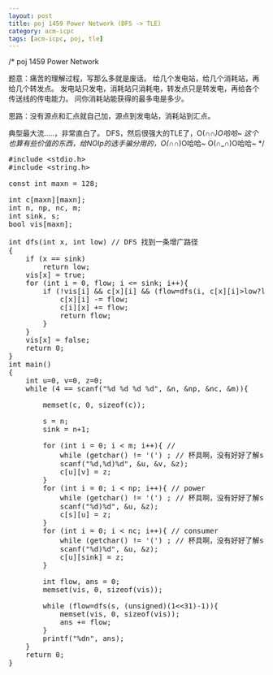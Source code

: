 ```yaml
---
layout: post
title: poj 1459 Power Network (DFS -> TLE)
category: acm-icpc
tags: [acm-icpc, poj, tle]
---
```


/*
poj 1459 Power Network

题意：痛苦的理解过程，写那么多就是废话。
给几个发电站，给几个消耗站，再给几个转发点。
发电站只发电，消耗站只消耗电，转发点只是转发电，再给各个传送线的传电能力。
问你消耗站能获得的最多电是多少。

思路：没有源点和汇点就自己加，源点到发电站，消耗站到汇点。

典型最大流.....，非常直白了。
DFS，然后很强大的TLE了，O(∩_∩)O哈哈~
这个也算有些价值的东西，给NOIp的选手骗分用的，O(∩_∩)O哈哈~ O(∩_∩)O哈哈~
*/
<!--more-->
<pre>#include &lt;stdio.h&gt;
#include &lt;string.h&gt;

const int maxn = 128;

int c[maxn][maxn];
int n, np, nc, m;
int sink, s;
bool vis[maxn];

int dfs(int x, int low) // DFS 找到一条增广路径
{
    if (x == sink)
        return low;
    vis[x] = true;
    for (int i = 0, flow; i &lt;= sink; i++){
        if (!vis[i] &amp;&amp; c[x][i] &amp;&amp; (flow=dfs(i, c[x][i]&gt;low?low:c[x][i]))){
            c[x][i] -= flow;
            c[i][x] += flow;
            return flow;
        }
    }
    vis[x] = false;
    return 0;
}
int main()
{
    int u=0, v=0, z=0;
    while (4 == scanf("%d %d %d %d", &amp;n, &amp;np, &amp;nc, &amp;m)){

        memset(c, 0, sizeof(c));

        s = n;
        sink = n+1;

        for (int i = 0; i &lt; m; i++){ // 
            while (getchar() != '(') ; // 杯具啊，没有好好了解scanf的输入啊
            scanf("%d,%d)%d", &amp;u, &amp;v, &amp;z);
            c[u][v] = z;
        }
        for (int i = 0; i &lt; np; i++){ // power
            while (getchar() != '(') ; // 杯具啊，没有好好了解scanf的输入啊
            scanf("%d)%d", &amp;u, &amp;z);
            c[s][u] = z;
        }
        for (int i = 0; i &lt; nc; i++){ // consumer
            while (getchar() != '(') ; // 杯具啊，没有好好了解scanf的输入啊
            scanf("%d)%d", &amp;u, &amp;z);
            c[u][sink] = z;
        }

        int flow, ans = 0;
        memset(vis, 0, sizeof(vis));

        while (flow=dfs(s, (unsigned)(1&lt;&lt;31)-1)){
            memset(vis, 0, sizeof(vis));
            ans += flow;
        }
        printf("%dn", ans);
    }
    return 0;
}</pre>
